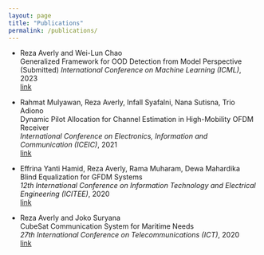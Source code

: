 ```yaml
---
layout: page
title: "Publications"
permalink: /publications/
---
```

- Reza Averly and Wei-Lun Chao <br/>
Generalized Framework for OOD Detection from Model Perspective <br/>
(Submitted) _International Conference on Machine Learning (ICML)_, 2023 <br/>
[link](https://github.com/aplayly/aplayly.github.io/blob/main/_pdf/ood_framework.pdf)

- Rahmat Mulyawan, Reza Averly, Infall Syafalni, Nana Sutisna, Trio Adiono <br/>
Dynamic Pilot Allocation for Channel Estimation in High-Mobility OFDM Receiver <br/>
_International Conference on Electronics, Information and Communication (ICEIC)_, 2021 <br/>
[link](https://ieeexplore.ieee.org/document/9369750)

- Effrina Yanti Hamid, Reza Averly, Rama Muharam, Dewa Mahardika <br/>
Blind Equalization for GFDM Systems <br/>
_12th International Conference on Information Technology and Electrical Engineering (ICITEE)_, 2020 <br/>
[link](https://ieeexplore.ieee.org/document/9243617)

- Reza Averly and Joko Suryana <br/>
CubeSat Communication System for Maritime Needs <br/>
_27th International Conference on Telecommunications (ICT)_, 2020 <br/>
[link](https://ieeexplore.ieee.org/document/9239508)